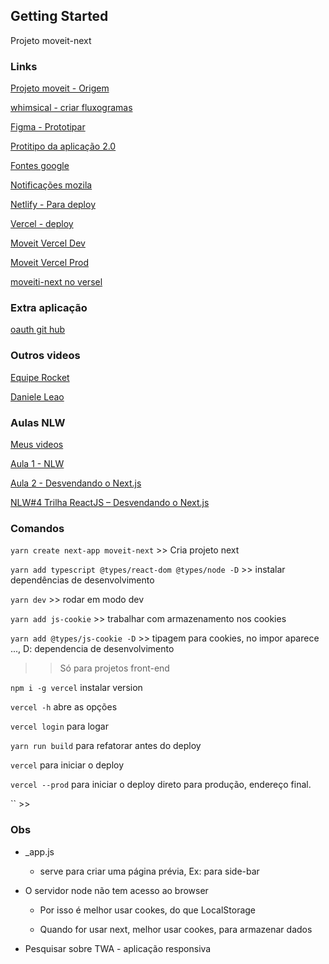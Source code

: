 ## Getting Started

Projeto moveit-next

### Links

[Projeto moveit - Origem](https://github.com/ederpbj/moveit)

[whimsical - criar fluxogramas](https://whimsical.com/MJrLar3fMC9vvTzVBxHMxZ)

[Figma - Prototipar](https://www.figma.com/file/W62VId1hckJ2uMHfKg4XNj/Move.it-1.0-(Copy)?node-id=160%3A2761)

[Protitipo da aplicação 2.0](https://www.figma.com/file/4DD3ceEhSdn2tPl3b8hIHn/Move.it-2.0-(Copy)?node-id=160%3A2761)

[Fontes google](https://fonts.google.com/)

[Notificações mozila](https://developer.mozilla.org/pt-BR/docs/Web/API/Notification)

[Netlify - Para deploy](https://www.netlify.com/)

[Vercel - deploy](http://vercel.com/)

[Moveit Vercel Dev](https://moveit-next-ederpbj.vercel.app/)

[Moveit Vercel Prod](https://moveit-next-peach.vercel.app/)

[moveiti-next no versel](https://vercel.com/ederpbj/moveit-next/deployments)

### Extra aplicação

[oauth git hub](https://docs.github.com/pt/developers/apps/authorizing-oauth-apps)

### Outros videos

[Equipe Rocket](https://www.youtube.com/watch?v=5CZmkjFHe4U&ab_channel=Rocketseat)

[Daniele Leao](https://www.youtube.com/user/SuperDsystem)

### Aulas NLW

[Meus videos](...\Videos\DEV\NLW)

[Aula 1 - NLW](https://nextlevelweek.com/episodios/react/1/edicao/4?utm_source=convertkit&utm_medium=email&utm_campaign=NLW4+Aulas+dispon%C3%ADveis&utm_term=Leads+cadastrados&utm_content=Aula+01+React)

[Aula 2 - Desvendando o Next.js](https://www.youtube.com/watch?v=7ceWRavb6Ac&feature=emb_title&ab_channel=DiegoFernandes)

[NLW#4 Trilha ReactJS – Desvendando o Next.js](https://www.youtube.com/watch?v=7ceWRavb6Ac&feature=emb_title&ab_channel=DiegoFernandes)

### Comandos

`yarn create next-app moveit-next` >> Cria projeto next

`yarn add typescript @types/react-dom @types/node -D` >> instalar dependências de desenvolvimento

`yarn dev` >> rodar em modo dev

`yarn add js-cookie` >> trabalhar com armazenamento nos cookies

`yarn add @types/js-cookie -D` >> tipagem para cookies, no impor aparece ..., D: dependencia de desenvolvimento

>> Só para projetos front-end

`npm i -g vercel` instalar version

`vercel -h` abre as opções

`vercel login` para logar

`yarn run build` para refatorar antes do deploy

`vercel` para iniciar o deploy

`vercel --prod` para iniciar o deploy direto para produção, endereço final.



`` >>

### Obs

* _app.js 

    * serve para criar uma página prévia, Ex: para side-bar

* O servidor node não tem acesso ao browser
    
    * Por isso é melhor usar cookes, do que LocalStorage

    * Quando for usar next, melhor usar cookes, para armazenar dados

* Pesquisar sobre TWA - aplicação responsiva